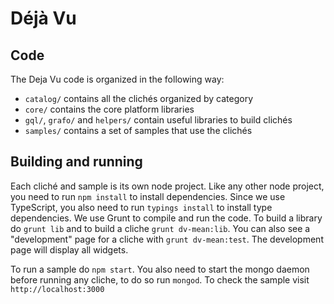 Déjà Vu
=======

Code
----

The Deja Vu code is organized in the following way:

- `catalog/` contains all the clichés organized by category
- `core/` contains the core platform libraries
- `gql/`, `grafo/` and `helpers/` contain useful libraries to build
   clichés
- `samples/` contains a set of samples that use the clichés


Building and running
--------------------

Each cliché and sample is its own node project. Like any other node project, you need to run
`npm install` to install dependencies. Since we use TypeScript, you also need to run
`typings install` to install type dependencies. We use Grunt to compile and run the code. To build
a library do `grunt lib` and to build a cliche `grunt dv-mean:lib`. You can also
see a "development" page for a cliche with `grunt dv-mean:test`. The development
page will display all widgets.

To run a sample do `npm start`. You also need to start the mongo daemon before running any
cliche, to do so run `mongod`. To check the sample visit `http://localhost:3000`
